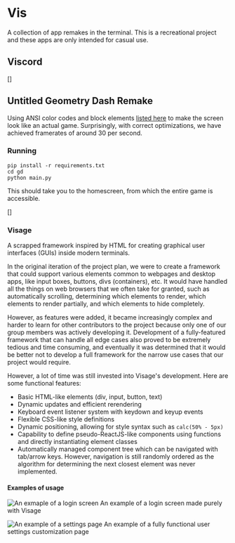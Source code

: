 # Vis
A collection of app remakes in the terminal. This is a recreational project and these apps are only intended for casual use.

## Viscord
[]

## Untitled Geometry Dash Remake
Using ANSI color codes and block elements [listed here](https://en.wikipedia.org/wiki/Block_Elements) to make the screen look like an actual game.
Surprisingly, with correct optimizations, we have achieved framerates of around 30 per second.

### Running
```
pip install -r requirements.txt
cd gd
python main.py
```
This should take you to the homescreen, from which the entire game is accessible.

[]

### Visage
A scrapped framework inspired by HTML for creating graphical user interfaces (GUIs) inside modern terminals.

In the original iteration of the project plan, we were to create a framework that could support various elements common to webpages and desktop apps, like input boxes, buttons, divs (containers), etc. It would have handled all the things on web browsers that we often take for granted, such as automatically scrolling, determining which elements to render, which elements to render partially, and which elements to hide completely. 

However, as features were added, it became increasingly complex and harder to learn for other contributors to the project because only one of our group members was actively developing it. Development of a fully-featured framework that can handle all edge cases also proved to be extremely tedious and time consuming, and eventually it was determined that it would be better not to develop a full framework for the narrow use cases that our project would require.

However, a lot of time was still invested into Visage's development. Here are some functional features:
- Basic HTML-like elements (div, input, button, text)
- Dynamic updates and efficient rerendering
- Keyboard event listener system with keydown and keyup events
- Flexible CSS-like style definitions
- Dynamic positioning, allowing for style syntax such as `calc(50% - 5px)`
- Capability to define pseudo-ReactJS-like components using functions and directly instantiating element classes
- Automatically managed component tree which can be navigated with tab/arrow keys. However, navigation is still randomly ordered as the algorithm for determining the next closest element was never implemented.

#### Examples of usage
![An exmaple of a login screen](https://github.com/crystaltine/vis/assets/114899328/2d4b446f-9a49-41e5-a6b3-b237c8108c3d)
An example of a login screen made purely with Visage

![An example of a settings page](https://github.com/crystaltine/vis/assets/114899328/25f279e9-9e16-4e98-8f4b-13e3b991505d)
An example of a fully functional user settings customization page

